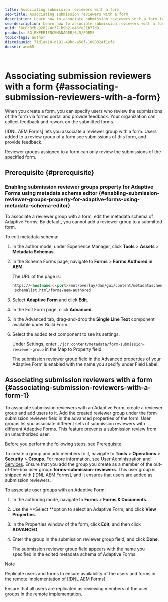 ```yaml
---
title: Associating submission reviewers with a form
seo-title: Associating submission reviewers with a form
description: Learn how to associate submission reviewers with a form in [!DNL AEM Forms]. Associated reviewers review a form submitted via forms portal.
seo-description: Learn how to associate submission reviewers with a form in [!DNL AEM Forms]. Associated reviewers review a form submitted via forms portal.
uuid: 58c8c8fb-9262-4c37-b9b2-e46fe21b77d9
products: SG_EXPERIENCEMANAGER/6.5/FORMS
topic-tags: author
discoiquuid: 71d1aa10-d191-49bc-a50f-1098324f1cfe
docset: aem65

---
```


# Associating submission reviewers with a form {#associating-submission-reviewers-with-a-form}

When you create a form, you can specify users who review the submissions of the form via forms portal and provide feedback. Your organization can collect feedback and rework on the submitted forms.

[!DNL AEM Forms] lets you associate a reviewer group with a form. Users added to a review group of a form see submissions of this form, and provide feedback.

Reviewer groups assigned to a form can only review the submissions of the specified form.

## Prerequisite {#prerequisite}

### Enabling submission reviewer groups property for Adaptive Forms using metadata schema editor {#enabling-submission-reviewer-groups-property-for-adaptive-forms-using-metadata-schema-editor}

To associate a reviewer group with a form, edit the metadata schema of Adaptive Forms. By default, you cannot add a reviewer group to a submitted form.

To edit metadata schema:

1. In the author mode, under Experience Manager, click **Tools** &gt; **Assets** &gt; **Metadata Schemas**.
1. In the Schema Forms page, navigate to **Forms** &gt; **Forms Authored in AEM.**

   The URL of the page is:

   ```html
   https://<hostname>:<port>/mnt/overlay/dam/gui/content/metadataschemaeditor/
    schemalist.html/forms/aem-authored
   ```

1. Select **Adaptive Form** and click **Edit**.
1. In the Edit Form page, click **Advanced**.
1. In the Advanced tab, drag-and-drop the **Single Line Text** component available under Build Form.
1. Select the added text component to see its settings.

   Under Settings, enter `./jcr:content/metadata/form-submission-reviewer-group` in the Map to Property field.

   The submission reviewer group field in the Advanced properties of your Adaptive Form is enabled with the name you specify under Field Label.

## Associating submission reviewers with a form {#associating-submission-reviewers-with-a-form-1}

To associate submission reviewers with an Adaptive Form, create a reviewer group and add users to it. Add the created reviewer group under the form submission reviewer field in the advanced properties of the form.
User groups let you associate different sets of submission reviewers with different Adaptive Forms. This feature prevents a submission review from an unauthorized user.

Before you perform the following steps, see [Prerequisite](adding-reviewers-form.md#prerequisite).

To create a group and add members to it, navigate to **Tools** &gt; **Operations** &gt; **Security** &gt; **Groups**.
For more information, see [User Administration and Services](https://experienceleague.adobe.com/docs/experience-manager-65/administering/security/security.html).
Ensure that you add the group you create as a member of the out-of-the-box user group: **forms-submission-reviewers**. This user group is shipped with [!DNL AEM Forms], and it ensures that users are added as submission reviewers.

To associate user groups with an Adaptive Form:

1. In the authoring mode, navigate to **Forms** &gt; **Forms & Documents**.
1. Use the **Select **option to select an Adaptive Form, and click **View Properties**.
1. In the Properties window of the form, click **Edit**, and then click **ADVANCED**.
1. Enter the group in the submission reviewer group field, and click **Done**.

   The submission reviewer group field appears with the name you specified in the edited metadata schema of Adaptive Forms.

>[!NOTE]
>
>Replicate users and forms to ensure availability of the users and forms in the remote implementation of [!DNL AEM Forms].
>
>Ensure that all users are replicated as reviewing members of the user groups in the remote implementation.

